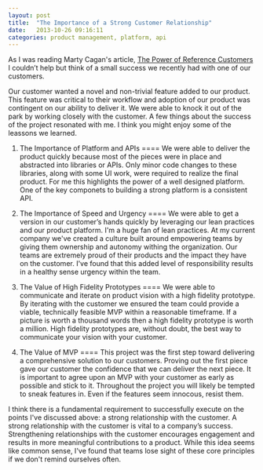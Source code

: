 ```yaml
---
layout: post
title:  "The Importance of a Strong Customer Relationship"
date:   2013-10-26 09:16:11
categories: product management, platform, api
---
```


As I was reading Marty Cagan's article, [The Power of Reference Customers](http://www.svpg.com/the-power-of-reference-customers/) I couldn’t help but think of a small success we recently had with one of our customers.

Our customer wanted a novel and non-trivial feature added to our product. This feature was critical to their workflow and adoption of our product was contingent on our ability to deliver it. We were able to knock it out of the park by working closely with the customer. A few things about the success of the project resonated with me. I think you might enjoy some of the leassons we learned.

1. The Importance of Platform and APIs
====
We were able to deliver the product quickly because most of the pieces were in place and abstracted into libraries or APIs. Only minor code changes to these libraries, along with some UI work, were required to realize the final product. For me this highlights the power of a well designed platform. One of the key componets to building a strong platform is a consistent API. 

2. The Importance of Speed and Urgency
====
We were able to get a version in our customer’s hands quickly by leveraging our lean practices and our product platform. I'm a huge fan of lean practices. At my current company we've created a culture built around empowering teams by giving them ownership and autonomy withing the organization. Our teams are extremely proud of their products and the impact they have on the customer. I've found that this added level of responsibility results in a healthy sense urgency within the team.

3. The Value of High Fidelity Prototypes
====
We were able to communicate and iterate on product vision with a high fidelity prototype. By iterating with the customer we ensured the team could provide a viable, technically feasible MVP within a reasonable timeframe. If a picture is worth a thousand words then a high fidelity prototype is worth a million. High fidelity prototypes are, without doubt, the best way to communicate your vision with your customer. 
 
4. The Value of MVP
====
This project was the first step toward delivering a comprehensive solution to our customers. Proving out the first piece gave our customer the confidence that we can deliver the next piece. It is important to agree upon an MVP with your customer as early as possible and stick to it. Throughout the project you will likely be tempted to sneak features in. Even if the features seem innocous, resist them.

I think there is a fundamental requirement to successfully execute on the points I've discussed above: a strong relationship with the customer. A strong relationship with the customer is vital to a company’s success. Strengthening relationships with the customer encourages engagement and results in more meaningful contributions to a product. While this idea seems like common sense, I've found that teams lose sight of these core principles if we don't remind ourselves often.